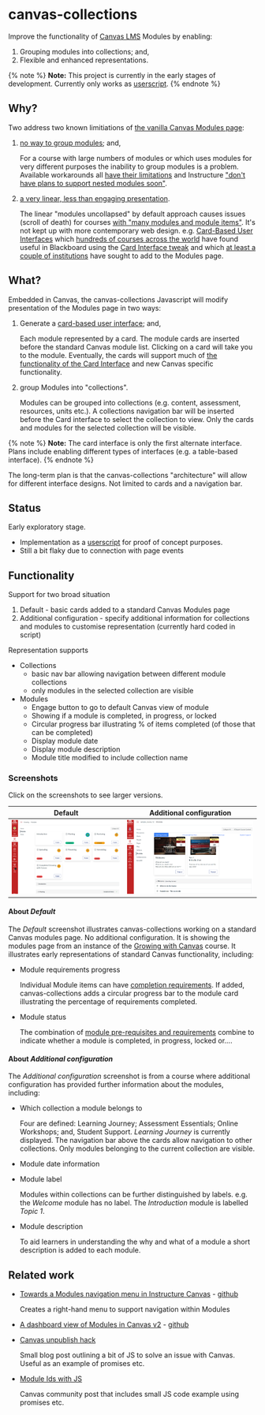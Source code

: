# canvas-collections

Improve the functionality of [Canvas LMS](https://www.instructure.com/en-au/canvas) Modules by enabling:
1. Grouping modules into collections; and,
2. Flexible and enhanced representations.

{% note %}
**Note:** This project is currently in the early stages of development. Currently only works as [userscript](https://en.wikipedia.org/wiki/User_script).
{% endnote %}

## Why?

Two address two known limitiations of [the vanilla Canvas Modules page](https://community.canvaslms.com/t5/Canvas-Basics-Guide/What-are-Modules/ta-p/6):
1.  [no way to group modules](https://community.canvaslms.com/t5/Canvas-Question-Forum/Is-there-a-way-to-group-modules-together/m-p/179756/highlight/true#M84951); and,

    For a course with large numbers of modules or which uses modules for very different purposes the inability to group modules is a problem. Available workarounds all [have their limitations](https://community.canvaslms.com/t5/Canvas-Question-Forum/Is-there-a-way-to-group-modules-together/m-p/179757/highlight/true#M84952) and Instructure ["don't have plans to support nested modules soon"](https://community.canvaslms.com/t5/Idea-Conversations/Modules-within-Modules/idc-p/461383/highlight/true#M50428).
2.  [a very linear, less than engaging presentation](https://learntech.medsci.ox.ac.uk/wordpress-blog/a-dashboard-view-of-modules-in-canvas/).

    The linear "modules uncollapsed" by default approach causes issues (scroll of death) for courses [with "many modules and module items"](https://community.canvaslms.com/t5/Idea-Conversations/Modules-Display-as-Collapsed-by-Default/idi-p/370135). It's not kept up with more contemporary web design. e.g. [Card-Based User Interfaces](https://www.smashingmagazine.com/2016/10/designing-card-based-user-interfaces/) which [hundreds of courses across the world](https://djon.es/blog/2021/03/12/reflecting-on-the-spread-of-the-card-interface-for-blackboard-learn/) have found useful in Blackboard using the [Card Interface tweak](https://github.com/djplaner/Card-Interface-Tweak) and which [at least a couple of institutions](https://learntech.medsci.ox.ac.uk/wordpress-blog/a-dashboard-view-of-modules-in-canvas/) have sought to add to the Modules page. 

## What?

Embedded in Canvas, the canvas-collections Javascript will modify presentation of the Modules page in two ways:
1. Generate a [card-based user interface](https://www.smashingmagazine.com/2016/10/designing-card-based-user-interfaces/); and,

    Each module represented by a card. The module cards are inserted before the standard Canvas module list. Clicking on a card will take you to the module. Eventually, the cards will support much of [the functionality of the Card Interface](https://www.smashingmagazine.com/2016/10/designing-card-based-user-interfaces/) and new Canvas specific functionality.

2. group Modules into "collections".

    Modules can be grouped into collections (e.g. content, assessment, resources, units etc.). A collections navigation bar will be inserted before the Card interface to select the collection to view. Only the cards and modules for the selected collection will be visible.

{% note %}
**Note:** The card interface is only the first alternate interface. Plans include enabling different types of interfaces (e.g. a table-based interface).
{% endnote %}

The long-term plan is that the canvas-collections "architecture" will allow for different interface designs. Not limited to cards and a navigation bar.

## Status

Early exploratory stage. 
- Implementation as a [userscript](https://en.wikipedia.org/wiki/Userscript) for proof of concept purposes.  
- Still a bit flaky due to connection with page events

## Functionality

Support for two broad situation
1. Default - basic cards added to a standard Canvas Modules page 
2. Additional configuration - specify additional information for collections and modules to customise representation (currently hard coded in script) 

Representation supports
- Collections
    - basic nav bar allowing navigation between different module collections
    - only modules in the selected collection are visible    
- Modules
    - Engage button to go to default Canvas view of module
    - Showing if a module is completed, in progress, or locked
    - Circular progress bar illustrating % of items completed (of those that can be completed) 
    - Display module date
    - Display module description
    - Module title modified to include collection name

### Screenshots

Click on the screenshots to see larger versions.

| Default              | Additional configuration |
:---------------------:|:------------------------:
![](./docs/default.png?) | ![](./docs/additional.png?)

#### About _Default_

The _Default_ screenshot illustrates canvas-collections working on a standard Canvas modules page. No additional configuration. It is showing the modules page from an instance of the [Growing with Canvas](https://uc.instructure.com/courses/1032076) course. It illustrates early representations of standard Canvas functionality, including:
- Module requirements progress

    Individual Module items can have [completion requirements](https://community.canvaslms.com/t5/Instructor-Guide/How-do-I-add-requirements-to-a-module/ta-p/1131). If added, canvas-collections adds a circular progress bar to the module card illustrating the percentage of requirements completed.
- Module status

    The combination of [module pre-requisites and requirements](https://ki.instructure.com/courses/192/pages/locking-material-with-requirements-and-prerequisites) combine to indicate whether a module is completed, in progress, locked or....

#### About _Additional configuration_

The _Additional configuration_ screenshot is from a course where additional configuration has provided further information about the modules, including:
- Which collection a module belongs to

    Four are defined: Learning Journey; Assessment Essentials; Online Workshops; and, Student Support. _Learning Journey_ is currently displayed. The navigation bar above the cards allow navigation to other collections. Only modules belonging to the current collection are visible.
- Module date information
- Module label

    Modules within collections can be further distinguished by labels. e.g. the _Welcome_ module has no label. The _Introduction_ module is labelled _Topic 1_.
- Module description

    To aid learners in understanding the why and what of a module a short description is added to each module.


## Related work

- [Towards a Modules navigation menu in Instructure Canvas](https://learntech.medsci.ox.ac.uk/wordpress-blog/towards-a-navigation-menu-in-instructure-canvas/) - [github](https://gist.github.com/theotherdy/7983b4d64a2f376ee140673926ca5c07#file-ou-canvas-menu-demo-js)

    Creates a right-hand menu to support navigation within Modules
- [A dashboard view of Modules in Canvas v2](https://learntech.medsci.ox.ac.uk/wordpress-blog/a-dashboard-view-of-modules-in-canvas-v2/) - [github](https://github.com/msdlt/canvas-module-tiles/blob/master/canvas-module-tiles.js)
- [Canvas unpublish hack](https://daveeargle.com/2019/10/25/canvas-unpublish-hack/)

    Small blog post outlining a bit of JS to solve an issue with Canvas. Useful as an example of promises etc.
- [Module Ids with JS](https://community.canvaslms.com/t5/Canvas-Question-Forum/Module-ID-s-using-javascript/td-p/224060)

    Canvas community post that includes small JS code example using promises etc.
